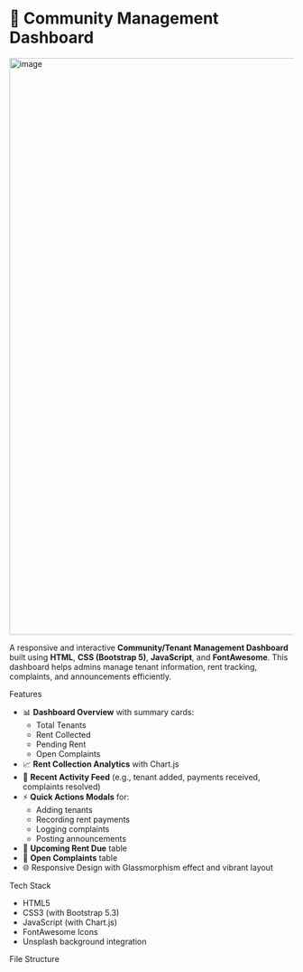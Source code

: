 # 🏢 Community Management Dashboard

<img width="1878" height="1021" alt="image" src="https://github.com/user-attachments/assets/adb41708-2eb9-4f95-8252-64756d1e6221" />


A responsive and interactive **Community/Tenant Management Dashboard** built using **HTML**, **CSS (Bootstrap 5)**, **JavaScript**, and **FontAwesome**. This dashboard helps admins manage tenant information, rent tracking, complaints, and announcements efficiently.

  Features

- 📊 **Dashboard Overview** with summary cards:
  - Total Tenants
  - Rent Collected
  - Pending Rent
  - Open Complaints
- 📈 **Rent Collection Analytics** with Chart.js
- 📝 **Recent Activity Feed** (e.g., tenant added, payments received, complaints resolved)
- ⚡ **Quick Actions Modals** for:
  - Adding tenants
  - Recording rent payments
  - Logging complaints
  - Posting announcements
- 📅 **Upcoming Rent Due** table
- 🚨 **Open Complaints** table
- 🌐 Responsive Design with Glassmorphism effect and vibrant layout

 Tech Stack

- HTML5
- CSS3 (with Bootstrap 5.3)
- JavaScript (with Chart.js)
- FontAwesome Icons
- Unsplash background integration

 File Structure

